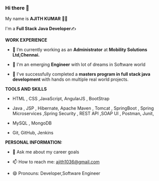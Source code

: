 ### Hi there 👋


My name is **AJITH KUMAR** 👨‍🎓

I'm a **Full Stack Java Developer**✍

**WORK EXPERIENCE**

- 🔭 I’m currently working as an **Administrator** at **Mobility Solutions Ltd,Chennai.**

- 🌱 I'm an emerging **Engineer** with lot of dreams in Software world

- 🤖 I've successfully completed a **masters program in full stack java development** with hands on multiple real world projects.

**TOOLS AND SKILLS**

-  HTML , CSS ,JavaScript,  AngularJS , BootStrap

-  Java , JSP ,  Hibernate, Apache Maven ,  Tomcat  , SpringBoot , Spring Microservices  ,Spring Security , REST API  ,SOAP UI , Postman,  Junit, 

-  MySQL   , MongoDB     

-  Git,  GitHub,  Jenkins

**PERSONAL INFORMATION:**

- 💬 Ask me about my career goals

- 📫 How to reach me: ajith1036@gmail.com

- 😄 Pronouns: Developer,Software Engineer


